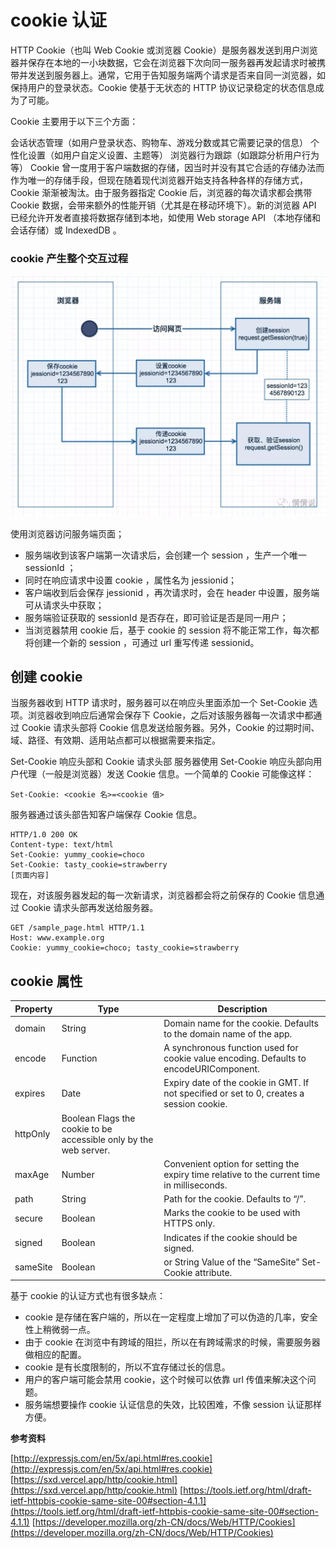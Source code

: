 # cookie 认证

HTTP Cookie（也叫 Web Cookie 或浏览器 Cookie）是服务器发送到用户浏览器并保存在本地的一小块数据，它会在浏览器下次向同一服务器再发起请求时被携带并发送到服务器上。通常，它用于告知服务端两个请求是否来自同一浏览器，如保持用户的登录状态。Cookie 使基于无状态的 HTTP 协议记录稳定的状态信息成为了可能。

Cookie 主要用于以下三个方面：

会话状态管理（如用户登录状态、购物车、游戏分数或其它需要记录的信息）
个性化设置（如用户自定义设置、主题等）
浏览器行为跟踪（如跟踪分析用户行为等）
Cookie 曾一度用于客户端数据的存储，因当时并没有其它合适的存储办法而作为唯一的存储手段，但现在随着现代浏览器开始支持各种各样的存储方式，Cookie 渐渐被淘汰。由于服务器指定 Cookie 后，浏览器的每次请求都会携带 Cookie 数据，会带来额外的性能开销（尤其是在移动环境下）。新的浏览器 API 已经允许开发者直接将数据存储到本地，如使用 Web storage API （本地存储和会话存储）或 IndexedDB 。

### cookie 产生整个交互过程

![cookie](./images/cookie1.png)

使用浏览器访问服务端页面；

- 服务端收到该客户端第一次请求后，会创建一个 session ，生产一个唯一 sessionId ；
- 同时在响应请求中设置 cookie ，属性名为 jessionid；
- 客户端收到后会保存 jessionid ，再次请求时，会在 header 中设置，服务端可从请求头中获取；
- 服务端验证获取的 sessionId 是否存在，即可验证是否是同一用户；
- 当浏览器禁用 cookie 后，基于 cookie 的 session 将不能正常工作，每次都将创建一个新的 session ，可通过 url 重写传递 sessionid。

## 创建 cookie

当服务器收到 HTTP 请求时，服务器可以在响应头里面添加一个 Set-Cookie 选项。浏览器收到响应后通常会保存下 Cookie，之后对该服务器每一次请求中都通过 Cookie 请求头部将 Cookie 信息发送给服务器。另外，Cookie 的过期时间、域、路径、有效期、适用站点都可以根据需要来指定。

Set-Cookie 响应头部和 Cookie 请求头部
服务器使用 Set-Cookie 响应头部向用户代理（一般是浏览器）发送 Cookie 信息。一个简单的 Cookie 可能像这样：

```
Set-Cookie: <cookie 名>=<cookie 值>
```

服务器通过该头部告知客户端保存 Cookie 信息。

```
HTTP/1.0 200 OK
Content-type: text/html
Set-Cookie: yummy_cookie=choco
Set-Cookie: tasty_cookie=strawberry
[页面内容]
```

现在，对该服务器发起的每一次新请求，浏览器都会将之前保存的 Cookie 信息通过 Cookie 请求头部再发送给服务器。

```
GET /sample_page.html HTTP/1.1
Host: www.example.org
Cookie: yummy_cookie=choco; tasty_cookie=strawberry
```

## cookie 属性

| Property | Type                                                              | Description                                                                                 |
| -------- | ----------------------------------------------------------------- | ------------------------------------------------------------------------------------------- |
| domain   | String                                                            | Domain name for the cookie. Defaults to the domain name of the app.                         |
| encode   | Function                                                          | A synchronous function used for cookie value encoding. Defaults to encodeURIComponent.      |
| expires  | Date                                                              | Expiry date of the cookie in GMT. If not specified or set to 0, creates a session cookie.   |
| httpOnly | Boolean Flags the cookie to be accessible only by the web server. |
| maxAge   | Number                                                            | Convenient option for setting the expiry time relative to the current time in milliseconds. |
| path     | String                                                            | Path for the cookie. Defaults to “/”.                                                       |
| secure   | Boolean                                                           | Marks the cookie to be used with HTTPS only.                                                |
| signed   | Boolean                                                           | Indicates if the cookie should be signed.                                                   |
| sameSite | Boolean                                                           | or String Value of the “SameSite” Set-Cookie attribute.                                     |

基于 cookie 的认证方式也有很多缺点：

- cookie 是存储在客户端的，所以在一定程度上增加了可以伪造的几率，安全性上稍微弱一点。
- 由于 cookie 在浏览中有跨域的阻拦，所以在有跨域需求的时候，需要服务器做相应的配置。
- cookie 是有长度限制的，所以不宜存储过长的信息。
- 用户的客户端可能会禁用 cookie，这个时候可以依靠 url 传值来解决这个问题。
- 服务端想要操作 cookie 认证信息的失效，比较困难，不像 session 认证那样方便。

**参考资料**

[http://expressjs.com/en/5x/api.html#res.cookie](http://expressjs.com/en/5x/api.html#res.cookie)
[https://sxd.vercel.app/http/cookie.html](https://sxd.vercel.app/http/cookie.html)
[https://tools.ietf.org/html/draft-ietf-httpbis-cookie-same-site-00#section-4.1.1](https://tools.ietf.org/html/draft-ietf-httpbis-cookie-same-site-00#section-4.1.1)
[https://developer.mozilla.org/zh-CN/docs/Web/HTTP/Cookies](https://developer.mozilla.org/zh-CN/docs/Web/HTTP/Cookies)
